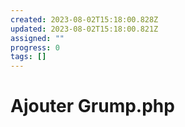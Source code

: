```yaml
---
created: 2023-08-02T15:18:00.828Z
updated: 2023-08-02T15:18:00.821Z
assigned: ""
progress: 0
tags: []
---
```


# Ajouter Grump.php
